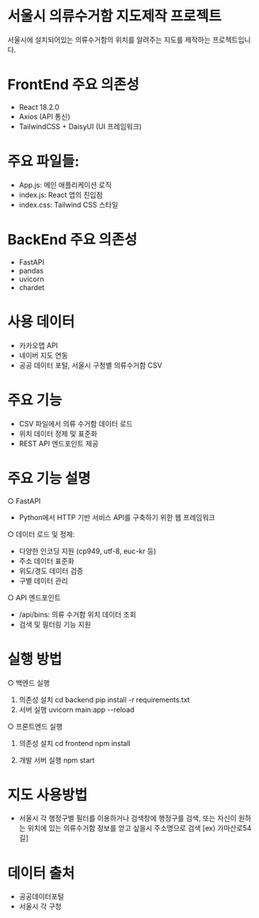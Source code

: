 # 서울시 의류수거함 지도제작 프로젝트

서울시에 설치되어있는 의류수거함의 위치를 알려주는 지도를 제작하는 프로젝트입니다.

# FrontEnd 주요 의존성
  - React 18.2.0
  - Axios (API 통신)
  - TailwindCSS + DaisyUI (UI 프레임워크)

#  주요 파일들:
  - App.js: 메인 애플리케이션 로직
  - index.js: React 앱의 진입점
  - index.css: Tailwind CSS 스타일

# BackEnd 주요 의존성
  
  - FastAPI
  - pandas
  - uvicorn  
  - chardet

# 사용 데이터

  - 카카오맵 API
  - 네이버 지도 연동
  - 공공 데이터 포털, 서울시 구청별 의류수거함 CSV

# 주요 기능

  - CSV 파일에서 의류 수거함 데이터 로드
  - 위치 데이터 정제 및 표준화
  - REST API 엔드포인트 제공

# 주요 기능 설명

○ FastAPI
  - Python에서 HTTP 기반 서비스 API를 구축하기 위한 웹 프레임워크

○ 데이터 로드 및 정제:
  - 다양한 인코딩 지원 (cp949, utf-8, euc-kr 등)
  - 주소 데이터 표준화
  - 위도/경도 데이터 검증
  - 구별 데이터 관리

○ API 엔드포인트
  - /api/bins: 의류 수거함 위치 데이터 조회
  - 검색 및 필터링 기능 지원

# 실행 방법

 ○ 백엔드 실행

 1. 의존성 설치
    cd backend
    pip install -r requirements.txt
 2. 서버 실행
    uvicorn main:app --reload

 ○ 프론트엔드 실행

  1. 의존성 설치
    cd frontend
    npm install

  2. 개발 서버 실행
    npm start

# 지도 사용방법
  - 서울시 각 행정구별 필터를 이용하거나 검색창에 행정구를 검색, 또는 자신이 원하는 위치에 있는 의류수거함 정보를 얻고 싶을시 주소명으로 검색 [ex) 가마산로54길]

# 데이터 출처
  - 공공데이터포털
  - 서울시 각 구청


